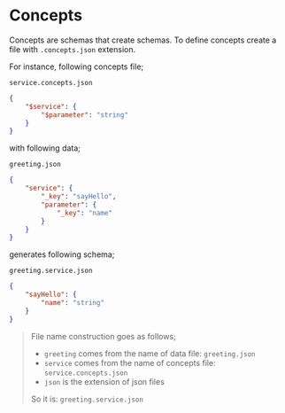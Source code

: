 # Concepts

Concepts are schemas that create schemas. To define concepts create a file with
`.concepts.json` extension.

For instance, following concepts file;

`service.concepts.json`

```json
{
    "$service": {
        "$parameter": "string"
    }
}
```

with following data;

`greeting.json`

```json
{
    "service": {
        "_key": "sayHello",
        "parameter": {
            "_key": "name"
        }
    }
}
```

generates following schema;

`greeting.service.json`

```json
{
    "sayHello": {
        "name": "string"
    }
}
```

> File name construction goes as follows;
>
> - `greeting` comes from the name of data file: `greeting.json`
> - `service` comes from the name of concepts file: `service.concepts.json`
> - `json` is the extension of json files
>
> So it is: `greeting.service.json`
